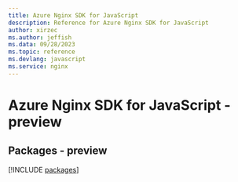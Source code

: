```yaml
---
title: Azure Nginx SDK for JavaScript
description: Reference for Azure Nginx SDK for JavaScript
author: xirzec
ms.author: jeffish
ms.data: 09/28/2023
ms.topic: reference
ms.devlang: javascript
ms.service: nginx
---
```

# Azure Nginx SDK for JavaScript - preview
## Packages - preview
[!INCLUDE [packages](nginx-index.md)]